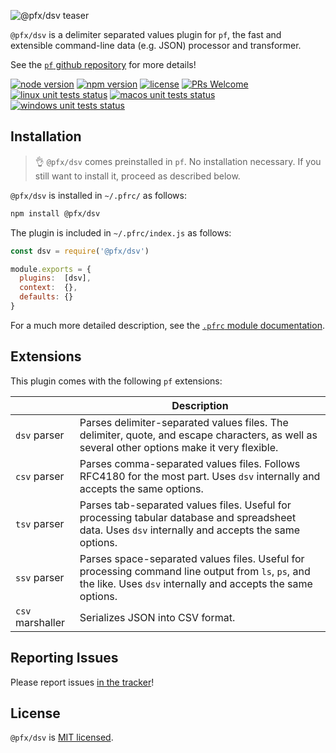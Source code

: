 ![@pfx/dsv teaser][teaser]

`@pfx/dsv` is a delimiter separated values plugin for `pf`, the fast and extensible command-line data (e.g. JSON) processor and transformer.

See the [`pf` github repository][pf] for more details!

[![node version][shield-node]][node]
[![npm version][shield-npm]][npm-package]
[![license][shield-license]][license]
[![PRs Welcome][shield-prs]][contribute]
[![linux unit tests status][shield-unit-tests-linux]][actions]
[![macos unit tests status][shield-unit-tests-macos]][actions]
[![windows unit tests status][shield-unit-tests-windows]][actions]

## Installation

> :ok_hand: `@pfx/dsv` comes preinstalled in `pf`. No installation necessary. If you still want to install it, proceed as described below.

`@pfx/dsv` is installed in `~/.pfrc/` as follows:

```bash
npm install @pfx/dsv
```

The plugin is included in `~/.pfrc/index.js` as follows:

```js
const dsv = require('@pfx/dsv')

module.exports = {
  plugins:  [dsv],
  context:  {},
  defaults: {}
}
```

For a much more detailed description, see the [`.pfrc` module documentation][pfrc-module].

## Extensions

This plugin comes with the following `pf` extensions:

|                  | Description                                                                                                                                                       |
|------------------|-------------------------------------------------------------------------------------------------------------------------------------------------------------------|
| `dsv` parser     | Parses delimiter-separated values files. The delimiter, quote, and escape characters, as well as several other options make it very flexible.                     |
| `csv` parser     | Parses comma-separated values files. Follows RFC4180 for the most part. Uses `dsv` internally and accepts the same options.                                       |
| `tsv` parser     | Parses tab-separated values files. Useful for processing tabular database and spreadsheet data. Uses `dsv` internally and accepts the same options.               |
| `ssv` parser     | Parses space-separated values files. Useful for processing command line output from `ls`, `ps`, and the like. Uses `dsv` internally and accepts the same options. |
| `csv` marshaller | Serializes JSON into CSV format.                                                                                                                                  |

## Reporting Issues

Please report issues [in the tracker][issues]!

## License

`@pfx/dsv` is [MIT licensed][license].

[actions]: https://github.com/Yord/pfx-dsv/actions
[contribute]: https://github.com/Yord/pf
[issues]: https://github.com/Yord/pf/issues
[license]: https://github.com/Yord/pfx-dsv/blob/master/LICENSE
[node]: https://nodejs.org/
[npm-package]: https://www.npmjs.com/package/@pfx/dsv
[pf]: https://github.com/Yord/pf
[pfrc-module]: https://github.com/Yord/pf#pfrc-module
[shield-license]: https://img.shields.io/npm/l/@pfx/dsv?color=yellow&labelColor=313A42
[shield-node]: https://img.shields.io/node/v/@pfx/dsv?color=red&labelColor=313A42
[shield-npm]: https://img.shields.io/npm/v/@pfx/dsv.svg?color=orange&labelColor=313A42
[shield-prs]: https://img.shields.io/badge/PRs-welcome-green.svg?labelColor=313A42
[shield-unit-tests-linux]: https://github.com/Yord/pfx-dsv/workflows/linux/badge.svg?branch=master
[shield-unit-tests-macos]: https://github.com/Yord/pfx-dsv/workflows/macos/badge.svg?branch=master
[shield-unit-tests-windows]: https://github.com/Yord/pfx-dsv/workflows/windows/badge.svg?branch=master
[teaser]: ./teaser.gif